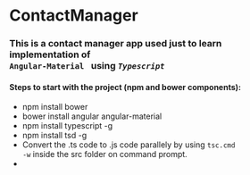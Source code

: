 # ContactManager
### This is a contact manager app used just to learn implementation of <code> Angular-Material </code> using *<code>Typescript</code>*
#### Steps to start with the project (npm and bower components):
  - npm install bower
  - bower install angular angular-material
  - npm install typescript -g
  - npm install tsd -g
  - Convert the .ts code to .js code parallely by using <code>tsc.cmd -w</code> inside the src folder on command prompt.
  - 

